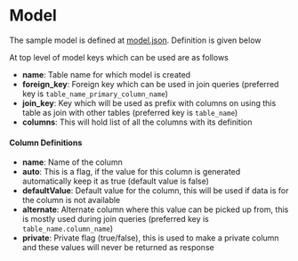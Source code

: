 # Model

The sample model is defined at [model.json](model.json). Definition is given below

At top level of model keys which can be used are as follows

- **name**: Table name for which model is created
- **foreign_key**: Foreign key which can be used in join queries (preferred key is `table_name_primary_column_name`)
- **join_key**: Key which will be used as prefix with columns on using this table as join with other tables (preferred key is `table_name`)
- **columns**: This will hold list of all the columns with its definition

#### Column Definitions

- **name**: Name of the column
- **auto**: This is a flag, if the value for this column is generated automatically keep it as true (default value is false)
- **defaultValue**: Default value for the column, this will be used if data is for the column is not available
- **alternate**: Alternate column where this value can be picked up from, this is mostly used during join queries (preferred key is `table_name.column_name`)
- **private**: Private flag (true/false), this is used to make a private column and these values will never be returned as response